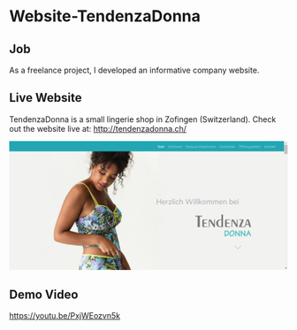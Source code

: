 # Website-TendenzaDonna

## Job
As a freelance project, I developed an informative company website. 

## Live Website
TendenzaDonna is a small lingerie shop in Zofingen (Switzerland).
Check out the website live at: http://tendenzadonna.ch/

![Screenshot Website](Screenshot.jpg)

## Demo Video
https://youtu.be/PxjWEozvn5k


